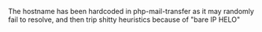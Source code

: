 The hostname has been hardcoded in php-mail-transfer as it may randomly fail to resolve, and then trip shitty heuristics because of "bare IP HELO"
